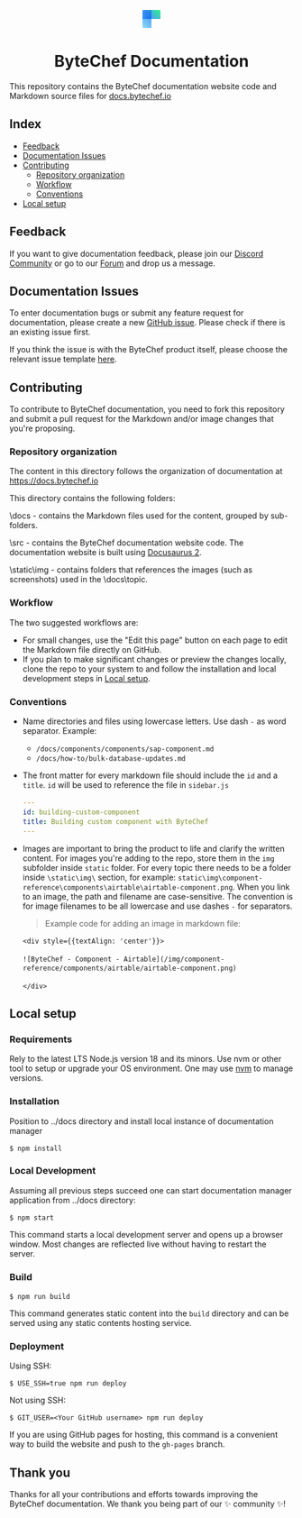 <p align="center">
  <img alt="ByteChef logo" src="static/img/logo.svg" width="32px" />
  <h1 align="center">ByteChef Documentation</h1>
</p>

This repository contains the ByteChef documentation website code and Markdown source files for [docs.bytechef.io](docs.bytechef.io)

## Index
- [Feedback](#feedback)
- [Documentation Issues](#documentation-issues)
- [Contributing](#contributing)
    - [Repository organization](#repository-organization)
    - [Workflow](#workflow)
    - [Conventions](#conventions)
- [Local setup](#local-setup)

## Feedback
If you want to give documentation feedback, please join our [Discord Community](https://discord.gg/PybnUM3Y) or go to our [Forum](https://github.com/bytechefhq/bytechef/discussions) and drop us a message.

## Documentation Issues
To enter documentation bugs or submit any feature request for documentation, please create a new [GitHub issue](https://github.com/bytechefhq/bytechef/issues/new?assignees=&labels=documentation&template=03_documentation_report.yml&title=%5Bdocs%5D%3A+). Please check if there is an existing issue first.

If you think the issue is with the ByteChef product itself, please choose the relevant issue template [here](https://github.com/bytechefhq/bytechef/issues/new/choose).

## Contributing
To contribute to ByteChef documentation, you need to fork this repository and submit a pull request for the Markdown and/or image changes that you're proposing.

### Repository organization
The content in this directory follows the organization of documentation at https://docs.bytechef.io

This directory contains the following folders:

\docs - contains the Markdown files used for the content, grouped by sub-folders.

\src - contains the ByteChef documentation website code. The documentation website is built using [Docusaurus 2](https://docusaurus.io/).

\static\img - contains folders that references the images (such as screenshots) used in the \docs\topic.

### Workflow
The two suggested workflows are:

- For small changes, use the "Edit this page" button on each page to edit the Markdown file directly on GitHub.
- If you plan to make significant changes or preview the changes locally, clone the repo to your system to and follow the installation and local development steps in [Local setup](#local-setup).

### Conventions

- Name directories and files using lowercase letters. Use dash `-` as word separator.
  Example:
    - `/docs/components/components/sap-component.md`
    - `/docs/how-to/bulk-database-updates.md`
- The front matter for every markdown file should include the `id` and a `title`. `id` will be used to reference the file in `sidebar.js`
  ```yaml
  ---
  id: building-custom-component
  title: Building custom component with ByteChef
  ---
  ```

- Images are important to bring the product to life and clarify the written content. For images you're adding to the repo, store them in the `img` subfolder inside `static` folder. For every topic there needs to be a folder inside `\static\img\` section, for example: `static\img\component-reference\components\airtable\airtable-component.png`.
  When you link to an image, the path and filename are case-sensitive. The convention is for image filenames to be all lowercase and use dashes `-` for separators.

  >Example code for adding an image in markdown file:
  ```
  <div style={{textAlign: 'center'}}>

  ![ByteChef - Component - Airtable](/img/component-reference/components/airtable/airtable-component.png)

  </div>
  ```

## Local setup

### Requirements
Rely to the latest LTS Node.js version 18 and its minors. Use nvm or other tool to setup or upgrade your OS environment. One may use [nvm](https://github.com/nvm-sh/nvm) to manage versions.

### Installation
Position to ../docs directory and install local instance of documentation manager
```
$ npm install
```

### Local Development
Assuming all previous steps succeed one can start documentation manager application from ../docs directory: 
```
$ npm start
```

This command starts a local development server and opens up a browser window. Most changes are reflected live without having to restart the server.

### Build

```
$ npm run build
```

This command generates static content into the `build` directory and can be served using any static contents hosting service.

### Deployment

Using SSH:

```
$ USE_SSH=true npm run deploy
```

Not using SSH:

```
$ GIT_USER=<Your GitHub username> npm run deploy
```

If you are using GitHub pages for hosting, this command is a convenient way to build the website and push to the `gh-pages` branch.

## Thank you

Thanks for all your contributions and efforts towards improving the ByteChef documentation. We thank you being part of our ✨ community ✨!
